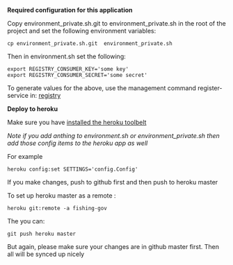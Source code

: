 **Required configuration for this application**

Copy environment_private.sh.git  to environment_private.sh in the root of the project and set the following environment variables:

```
cp environment_private.sh.git  environment_private.sh
```

Then in environment.sh set the following:

```
export REGISTRY_CONSUMER_KEY='some key'
export REGISTRY_CONSUMER_SECRET='some secret'
```

To generate values for the above, use the management command register-service in: [registry](https://github.com/sausages-of-the-future/registry)


**Deploy to heroku**

Make sure you have [installed the heroku toolbelt](https://toolbelt.heroku.com/)

*Note if you add anthing to environment.sh or environment_private.sh then add those config items to the heroku app as well*

For example
```
heroku config:set SETTINGS='config.Config'

```

If you make changes, push to github first and then push to heroku master

To set up heroku master as a remote :

```
heroku git:remote -a fishing-gov
```

The you can:

```
git push heroku master
```

But again, please make sure your changes are in github master first. Then all will be synced up nicely
